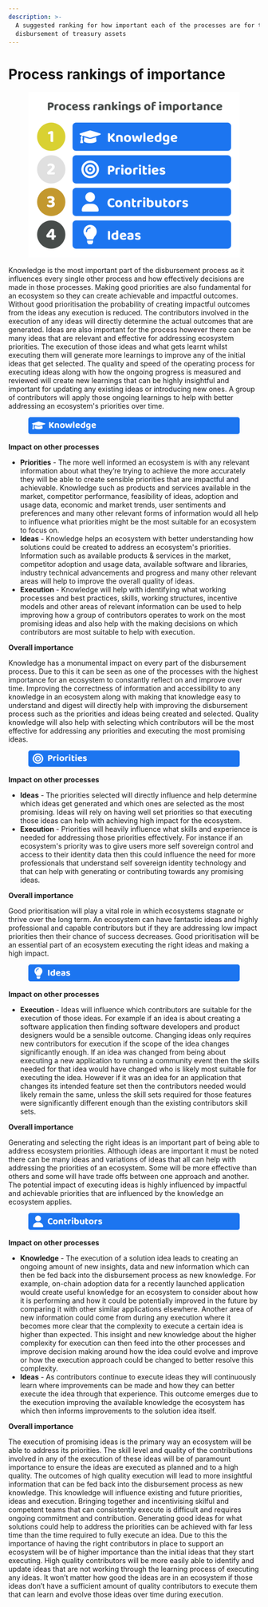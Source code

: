 ```yaml
---
description: >-
  A suggested ranking for how important each of the processes are for the
  disbursement of treasury assets
---
```


# Process rankings of importance

<div align="left">

<figure><img src="../../.gitbook/assets/process-rankings-of-importance.png" alt="" width="563"><figcaption></figcaption></figure>

</div>

Knowledge is the most important part of the disbursement process as it influences every single other process and how effectively decisions are made in those processes. Making good priorities are also fundamental for an ecosystem so they can create achievable and impactful outcomes. Without good prioritisation the probability of creating impactful outcomes from the ideas any execution is reduced. The contributors involved in the execution of any ideas will directly determine the actual outcomes that are generated. Ideas are also important for the process however there can be many ideas that are relevant and effective for addressing ecosystem priorities. The execution of those ideas and what gets learnt whilst executing them will generate more learnings to improve any of the initial ideas that get selected. The quality and speed of the operating process for executing ideas along with how the ongoing progress is measured and reviewed will create new learnings that can be highly insightful and important for updating any existing ideas or introducing new ones. A group of contributors will apply those ongoing learnings to help with better addressing an ecosystem's priorities over time.



<figure><img src="../../.gitbook/assets/knowledge-title.png" alt=""><figcaption></figcaption></figure>

**Impact on other processes**

* **Priorities** - The more well informed an ecosystem is with any relevant information about what they’re trying to achieve the more accurately they will be able to create sensible priorities that are impactful and achievable. Knowledge such as products and services available in the market, competitor performance, feasibility of ideas, adoption and usage data, economic and market trends, user sentiments and preferences and many other relevant forms of information would all help to influence what priorities might be the most suitable for an ecosystem to focus on.
* **Ideas** - Knowledge helps an ecosystem with better understanding how solutions could be created to address an ecosystem's priorities. Information such as available products & services in the market, competitor adoption and usage data, available software and libraries, industry technical advancements and progress and many other relevant areas will help to improve the overall quality of ideas.
* **Execution** - Knowledge will help with identifying what working processes and best practices, skills, working structures, incentive models and other areas of relevant information can be used to help improving how a group of contributors operates to work on the most promising ideas and also help with the making decisions on which contributors are most suitable to help with execution.



**Overall importance**

Knowledge has a monumental impact on every part of the disbursement process. Due to this it can be seen as one of the processes with the highest importance for an ecosystem to constantly reflect on and improve over time. Improving the correctness of information and accessibility to any knowledge in an ecosystem along with making that knowledge easy to understand and digest will directly help with improving the disbursement process such as the priorities and ideas being created and selected. Quality knowledge will also help with selecting which contributors will be the most effective for addressing any priorities and executing the most promising ideas.



<figure><img src="../../.gitbook/assets/priorities-title.png" alt=""><figcaption></figcaption></figure>

**Impact on other processes**

* **Ideas** - The priorities selected will directly influence and help determine which ideas get generated and which ones are selected as the most promising. Ideas will rely on having well set priorities so that executing those ideas can help with achieving high impact for the ecosystem.
* **Execution** - Priorities will heavily influence what skills and experience is needed for addressing those priorities effectively. For instance if an ecosystem's priority was to give users more self sovereign control and access to their identity data then this could influence the need for more professionals that understand self sovereign identity technology and that can help with generating or contributing towards any promising ideas.



**Overall importance**

Good prioritisation will play a vital role in which ecosystems stagnate or thrive over the long term. An ecosystem can have fantastic ideas and highly professional and capable contributors but if they are addressing low impact priorities then their chance of success decreases. Good prioritisation will be an essential part of an ecosystem executing the right ideas and making a high impact.



<figure><img src="../../.gitbook/assets/ideas-title.png" alt=""><figcaption></figcaption></figure>

**Impact on other processes**

* **Execution** - Ideas will influence which contributors are suitable for the execution of those ideas. For example if an idea is about creating a software application then finding software developers and product designers would be a sensible outcome. Changing ideas only requires new contributors for execution if the scope of the idea changes significantly enough. If an idea was changed from being about executing a new application to running a community event then the skills needed for that idea would have changed who is likely most suitable for executing the idea. However if it was an idea for an application that changes its intended feature set then the contributors needed would likely remain the same, unless the skill sets required for those features were significantly different enough than the existing contributors skill sets.



**Overall importance**

Generating and selecting the right ideas is an important part of being able to address ecosystem priorities. Although ideas are important it must be noted there can be many ideas and variations of ideas that all can help with addressing the priorities of an ecosystem. Some will be more effective than others and some will have trade offs between one approach and another. The potential impact of executing ideas is highly influenced by impactful and achievable priorities that are influenced by the knowledge an ecosystem applies.



<figure><img src="../../.gitbook/assets/contributors-title.png" alt=""><figcaption></figcaption></figure>

**Impact on other processes**

* **Knowledge** - The execution of a solution idea leads to creating an ongoing amount of new insights, data and new information which can then be fed back into the disbursement process as new knowledge. For example, on-chain adoption data for a recently launched application would create useful knowledge for an ecosystem to consider about how it is performing and how it could be potentially improved in the future by comparing it with other similar applications elsewhere. Another area of new information could come from during any execution where it becomes more clear that the complexity to execute a certain idea is higher than expected. This insight and new knowledge about the higher complexity for execution can then feed into the other processes and improve decision making around how the idea could evolve and improve or how the execution approach could be changed to better resolve this complexity.
* **Ideas** - As contributors continue to execute ideas they will continuously learn where improvements can be made and how they can better execute the idea through that experience. This outcome emerges due to the execution improving the available knowledge the ecosystem has which then informs improvements to the solution idea itself.



**Overall importance**

The execution of promising ideas is the primary way an ecosystem will be able to address its priorities. The skill level and quality of the contributions involved in any of the execution of these ideas will be of paramount importance to ensure the ideas are executed as planned and to a high quality. The outcomes of high quality execution will lead to more insightful information that can be fed back into the disbursement process as new knowledge. This knowledge will influence existing and future priorities, ideas and execution. Bringing together and incentivising skilful and competent teams that can consistently execute is difficult and requires ongoing commitment and contribution. Generating good ideas for what solutions could help to address the priorities can be achieved with far less time than the time required to fully execute an idea. Due to this the importance of having the right contributors in place to support an ecosystem will be of higher importance than the initial ideas that they start executing. High quality contributors will be more easily able to identify and update ideas that are not working through the learning process of executing any ideas. It won’t matter how good the ideas are in an ecosystem if those ideas don’t have a sufficient amount of quality contributors to execute them that can learn and evolve those ideas over time during execution.
